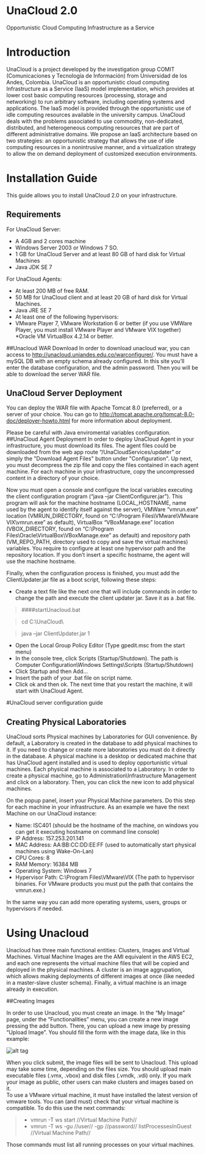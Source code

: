 UnaCloud 2.0
========
Opportunistic Cloud Computing Infrastructure as a Service
# Introduction
UnaCloud is a project developed by the investigation group COMIT (Comunicaciones y Tecnología de Información) from Universidad de los Andes, Colombia. UnaCloud is an opportunistic cloud computing Infrastructure as a Service (IaaS) model implementation, which provides at lower cost basic computing resources (processing, storage and networking) to run arbitrary software, including operating systems and applications. The IaaS model is provided through the opportunistic use of idle computing resources available in the university campus. 
UnaCloud deals with the problems associated to use commodity, non-dedicated, distributed, and heterogeneous computing resources that are part of different administrative domains. We propose an IaaS architecture based on two strategies: an opportunistic strategy that allows the use of idle computing resources in a nonintrusive manner, and a virtualization strategy to allow the on demand deployment of customized execution environments.
# Installation Guide
This guide allows you to install UnaCloud 2.0 on your infrastructure.
## Requirements

For UnaCloud Server:
* A 4GB and 2 cores machine
* Windows Server 2003 or Windows 7 SO.
* 1 GB for UnaCloud Server and at least 80 GB of hard disk for Virtual Machines
* Java JDK SE 7

For UnaCloud Agents:
* At least 200 MB of free RAM.
* 50 MB for UnaCloud client and at least 20 GB of hard disk for Virtual Machines.
* Java JRE SE 7
* At least one of the following hypervisors:
* VMware Player 7, VMware Workstation 6 or better (if you use VMWare Player, you must install VMware Player and VMware VIX together)
*Oracle VM VirtualBox 4.2.14 or better.

##Unacloud WAR Download
In order to download unacloud war, you can access to http://unacloud.uniandes.edu.co/warconfigurer/. You must have a mySQL DB with an empty schema already configured. In this site you’ll enter the database configuration, and the admin password. Then you will be able to download the server WAR file.
## UnaCloud Server Deployment
You can deploy the WAR file with Apache Tomcat 8.0 (preferred), or a server of your choice. You can go to http://tomcat.apache.org/tomcat-8.0-doc/deployer-howto.html  for more information about deployment.

Please be careful with Java enviromental variables configuration.
##UnaCloud Agent Deployment
In order to deploy UnaCloud Agent in your infrastructure, you must download its files. The agent files could be downloaded from the web app route “/UnaCloudServices/updater” or simply the "Download Agent Files" button under "Configuration". Up next, you must decompress the zip file and copy the files contained in each agent machine. For each machine in your infrastructure, copy the uncompressed content in a directory of your choice. 

Now you must open a console and configure the local variables executing the client configuration program (“java –jar ClientConfigurer.jar”). This program will ask for the machine hostname (LOCAL_HOSTNAME, name used by the agent to identify itself against the server), VMWare “vmrun.exe” location (VMRUN_DIRECTORY, found on “C:\Program Files\VMware\VMware VIX\vmrun.exe” as default), VirtualBox “VBoxManage.exe” location (VBOX_DIRECTORY, found on “C:\Program Files\Oracle\VirtualBox\VBoxManage.exe” as default) and repository path (VM_REPO_PATH, directory used to copy and save the virtual machines) variables. You require to configure at least one hypervisor path and the repository location. If you don’t insert a specific hostname, the agent will use the machine hostname.

Finally, when the configuration process is finished, you must add the ClientUpdater.jar file as a boot script, following these steps:
*	Create a text file like the next one that will include commands in order to change the path and execute the client updater jar. Save it as a .bat file. 

> ####startUnacloud.bat

> cd C:\UnaCloud\

> java –jar ClientUpdater.jar 1

*	Open the Local Group Policy Editor (Type gpedit.msc from the start menu)
*	In the console tree, click Scripts (Startup/Shutdown). The path is Computer Configuration\Windows Settings\Scripts (Startup/Shutdown) 
*	Click Startup and then Add…
*	Insert the path of your .bat file on script name.
*	Click ok and then ok. The next time that you restart the machine, it will start with UnaCloud Agent.

#UnaCloud server configuration guide
## Creating Physical Laboratories
UnaCloud sorts Physical machines by Laboratories for GUI convenience. By default, a Laboratory is created in the database to add physical machines to it. If you need to change or create more laboratories you must do it directly in the database. A physical machine is a desktop or dedicated machine that has UnaCloud agent installed and is used to deploy opportunistic virtual machines. Each physical machine is associated to a Laboratory. In order to create a physical machine, go to Administration\Infrastructure Management and click on a laboratory. Then, you can click the new icon to add physical machines.

On the popup panel, insert your Physical Machine parameters. Do this step for each machine in your infrastructure. As an example we have the next Machine on our UnaCloud instance:
* Name: ISC401 (should be the hostname of the machine, on windows you can get it executing hostname on command line console)
* IP Address: 157.253.201.141
* MAC Address: AA:BB:CC:DD:EE:FF (used to automatically start physical machines using Wake-On-Lan)
* CPU Cores: 8
* RAM Memory: 16384 MB
* Operating System: Windows 7
* Hypervisor Path: C:\Program Files\VMware\VIX (The path to hypervisor binaries. For VMware products you must put the path that contains the vmrun.exe.)

In the same way you can add more operating systems, users, groups or hypervisors if needed.

# Using Unacloud

Unacloud has three main functional entities: Clusters, Images and Virtual Machines. Virtual Machine Images are the AMI equivalent in the AWS EC2, and each one represents the virtual machine files that will be copied and deployed in the physical machines. A cluster is an image aggrupation, which allows making deployments of different images at once (like needed in a master-slave cluster schema). Finally, a virtual machine is an image already in execution.

##Creating Images

In order to use Unacloud, you must create an image. In the “My Image” page, under the “Functionalities” menu, you can create a new image pressing the add button. There, you can upload a new image by pressing “Upload Image”. You should fill the form with the image data, like in this example:

![alt tag](https://raw.githubusercontent.com/UnaCloud/unacloudIaaS2.0/gh-pages/imageCreation.png)
 
When you click submit, the image files will be sent to Unacloud. This upload may take some time, depending on the files size. You should upload main executable files (.vmx, .vbox) and disk files (.vmdk, .vdi) only. If you mark your image as public, other users can make clusters and images based on it.  
To use a VMware virtual machine, it must have installed the latest version of vmware tools. You can (and must) check that your virtual machine is compatible. To do this use the next commands:

> * vmrun -T ws start //Virtual Machine Path// 
> * vmrun -T ws -gu //user// -gp //password// listProcessesInGuest //Virtual Machine Path// 

Those commands must list all running processes on your virtual machines.
